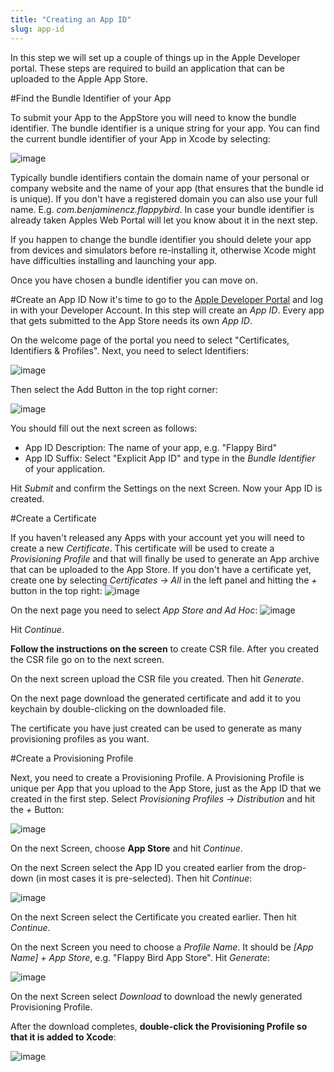 ```yaml
---
title: "Creating an App ID"
slug: app-id
---
```


In this step we will set up a couple of things up in the Apple Developer portal. These steps are required to build an application that can be uploaded to the Apple App Store.

#Find the Bundle Identifier of your App

To submit your App to the AppStore you will need to know the bundle identifier. The bundle identifier is a unique string for your app. You can find the current bundle identifier of your App in Xcode by selecting:

![image](./1_BundleIdentifier.png)

Typically bundle identifiers contain the domain name of your personal or company website and the name of your app (that ensures that the bundle id is unique). If you don't have a registered domain you can also use your full name. E.g. *com.benjaminencz.flappybird*. In case your bundle identifier is already taken Apples Web Portal will let you know about it in the next step.

If you happen to change the bundle identifier you should delete your app from devices and simulators before re-installing it, otherwise Xcode might have difficulties installing and launching your app.

Once you have chosen a bundle identifier you can move on.

#Create an App ID
Now it's time to go to the [Apple Developer Portal](https://developer.apple.com/membercenter/index.action) and log in with your Developer Account. In this step will create an *App ID*. Every app that gets submitted to the App Store needs its own *App ID*.

On the welcome page of the portal you need to select "Certificates, Identifiers & Profiles". Next, you need to select Identifiers:

![image](./Identifiers.png)

Then select the Add Button in the top right corner:

![image](./Add_AppID.png)

You should fill out the next screen as follows:  

- App ID Description: The name of your app, e.g. "Flappy Bird"
- App ID Suffix: Select "Explicit App ID" and type in the *Bundle Identifier* of your application.

Hit *Submit* and confirm the Settings on the next Screen. Now your App ID is created.

#Create a Certificate

If you haven't released any Apps with your account yet you will need to create a new *Certificate*. This certificate will be used to create a *Provisioning Profile* and that will finally be used to generate an App archive that can be uploaded to the App Store. If you don't have a certificate yet, create one by selecting *Certificates -> All* in the left panel and hitting the *+* button in the top right:
![image](./Cert.png)

On the next page you need to select *App Store and Ad Hoc*:
![image](./AppStoreCertificate.png)

Hit *Continue*.

**Follow the instructions on the screen** to create CSR file. After you created the CSR file go on to the next screen.

On the next screen upload the CSR file you created. Then hit *Generate*.

On the next page download the generated certificate and add it to you keychain by double-clicking on the downloaded file.

The certificate you have just created can be used to generate as many provisioning profiles as you want.

#Create a Provisioning Profile  

Next, you need to create a Provisioning Profile. A Provisioning Profile is unique per App that you upload to the App Store, just as the App ID that we created in the first step.
Select *Provisioning Profiles* -> *Distribution* and hit the *+* Button:

![image](./Provisioning_Profile.png)

On the next Screen, choose **App Store** and hit *Continue*.

On the next Screen select the App ID you created earlier from the drop-down (in most cases it is pre-selected). Then hit *Continue*:

![image](./4_ProvisioningProfile.png)

On the next Screen select the Certificate you created earlier. Then hit *Continue*.

On the next Screen you need to choose a *Profile Name*. It should be *[App Name] + App Store*, e.g. "Flappy Bird App Store". Hit *Generate*:

![image](./5_ProvisioningProfile2.png)

On the next Screen select *Download* to download the newly generated Provisioning Profile.

After the download completes, **double-click the Provisioning Profile so that it is added to Xcode**:

![image](./6_ProvisioningProfile3.png)
